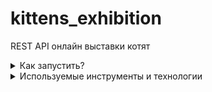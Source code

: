 # kittens_exhibition
REST API онлайн выставки котят

<details>
   <summary>Как запустить?</summary> 
   Необходимые технологии: Docker, Docker-Compose

   <details>
   <summary>При первом запуске необходимо</summary> 
      
   1. Клонировать репозиторий и перейти в него в командной строке:
      ```
      git clone git@github.com:kkhitalenko/kittens_exhibition

      ```
      ```
      cd kittens_exhibition/infra/
      ```
   2. Создать .env файл и заполнить его по аналогии с файлом .env.example. Обязательные для заполнения поля:
      - SECRET_KEY: необходимо самостоятельно сконфигурировать, например тут https://djecrety.ir/
   3. Запустить docker-compose:
      ```
      docker-compose up -d --build
      ```
   4. Применить миграции:
      ```
      docker-compose exec backend python manage.py migrate
      ```
   5. Наполнить БД породами: 
      ```
      docker-compose exec -it postgres psql -U postgres -c "INSERT INTO kittens_breed (title) VALUES ('munchkin'), ('siamese'), ('sphynx');"
      ```
   6. Собрать статику
      ```
      docker-compose exec backend python manage.py collectstatic --no-input
      ```

   7. Если нужна админка, создать суперпользователя:
      ```
      docker-compose exec backend python manage.py createsuperuser
      ```
      Админка настроена и доступна по адресу 
         http://127.0.0.1/admin/
      
   </details>
   <details>
   <summary>При повторном запуске</summary> 
         
   1. Запустить docker-compose
      ```
      docker-compose up -d
      ```
   </details>  

--- 



Документация swagger доступка по адресу 
http://127.0.0.1/swagger/
</details>

<details>
   <summary>Используемые инструменты и технологии</summary> 

- Python
- Poetry
- Django, DRF
- Swagger, drf_yasg
- Gunicorn, Nginx
- djoser, simplejwt
- PostgreSQL
- Docker, Docker Compose
<!-- Pytest --> 

</details>
